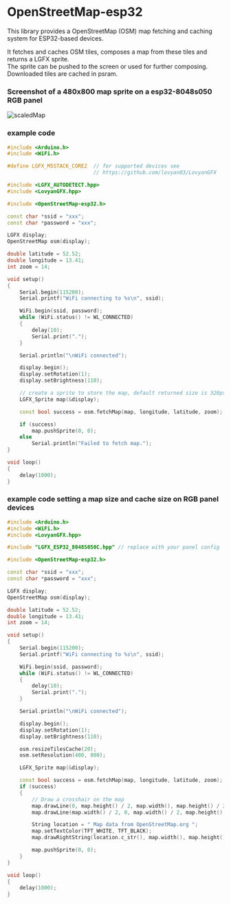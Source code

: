 # OpenStreetMap-esp32

This library provides a OpenStreetMap (OSM) map fetching and caching system for ESP32-based devices.

It fetches and caches OSM tiles, composes a map from these tiles and returns a LGFX sprite.<br>The sprite can be pushed to the screen or used for further composing. Downloaded tiles are cached in psram.

### Screenshot of a 480x800 map sprite on a esp32-8048s050 RGB panel 
![scaledMap](https://github.com/user-attachments/assets/3c30ae46-e499-4d50-af0f-da4156fe5374)

### example code

```c++
#include <Arduino.h>
#include <WiFi.h>

#define LGFX_M5STACK_CORE2  // for supported devices see 
                            // https://github.com/lovyan03/LovyanGFX

#include <LGFX_AUTODETECT.hpp>
#include <LovyanGFX.hpp>

#include <OpenStreetMap-esp32.h>

const char *ssid = "xxx";
const char *password = "xxx";

LGFX display;
OpenStreetMap osm(display);

double latitude = 52.52;
double longitude = 13.41;
int zoom = 14;

void setup()
{
    Serial.begin(115200);
    Serial.printf("WiFi connecting to %s\n", ssid);

    WiFi.begin(ssid, password);
    while (WiFi.status() != WL_CONNECTED)
    {
        delay(10);
        Serial.print(".");
    }

    Serial.println("\nWiFi connected");

    display.begin();
    display.setRotation(1);
    display.setBrightness(110);

    // create a sprite to store the map, default returned size is 320px by 240px
    LGFX_Sprite map(&display); 

    const bool success = osm.fetchMap(map, longitude, latitude, zoom);

    if (success)
        map.pushSprite(0, 0);
    else
        Serial.println("Failed to fetch map.");
}

void loop()
{
    delay(1000);
}
```

### example code setting a map size and cache size on RGB panel devices

```c++
#include <Arduino.h>
#include <WiFi.h>
#include <LovyanGFX.hpp>

#include "LGFX_ESP32_8048S050C.hpp" // replace with your panel config

#include <OpenStreetMap-esp32.h>

const char *ssid = "xxx";
const char *password = "xxx";

LGFX display;
OpenStreetMap osm(display);

double latitude = 52.52;
double longitude = 13.41;
int zoom = 14;

void setup()
{
    Serial.begin(115200);
    Serial.printf("WiFi connecting to %s\n", ssid);

    WiFi.begin(ssid, password);
    while (WiFi.status() != WL_CONNECTED)
    {
        delay(10);
        Serial.print(".");
    }

    Serial.println("\nWiFi connected");

    display.begin();
    display.setRotation(1);
    display.setBrightness(110);

    osm.resizeTilesCache(20);
    osm.setResolution(480, 800);

    LGFX_Sprite map(&display);

    const bool success = osm.fetchMap(map, longitude, latitude, zoom);
    if (success)
    {
        // Draw a crosshair on the map
        map.drawLine(0, map.height() / 2, map.width(), map.height() / 2, 0);
        map.drawLine(map.width() / 2, 0, map.width() / 2, map.height(), 0);

        String location = " Map data from OpenStreetMap.org ";
        map.setTextColor(TFT_WHITE, TFT_BLACK);
        map.drawRightString(location.c_str(), map.width(), map.height() - 10);

        map.pushSprite(0, 0);
    }
}

void loop()
{
    delay(1000);
}
```
